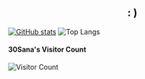 <h2 align="center">: )</h2>

[![GitHub stats](https://github-readme-stats-git-masterrstaa-rickstaa.vercel.app/api?username=30Sana&show_icons=true&theme=midnight-purple)](https://github.com/30Sana/30Sana)
![Top Langs](https://github-readme-stats.vercel.app/api/top-langs/?username=30Sana&langs_count=20&theme=midnight-purple&layout=donut&hide_progress=false)

#### 30Sana's Visitor Count
![Visitor Count](https://profile-counter.glitch.me/30Sana/count.svg)
